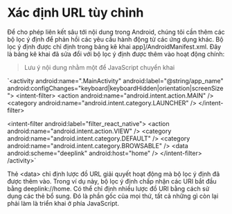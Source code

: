 # Xác định URL tùy chỉnh

Để cho phép liên kết sâu tới nội dung trong Android, chúng tôi cần thêm các bộ lọc ý định để phản hồi các yêu cầu hành động từ các ứng dụng khác. Bộ lọc ý định được chỉ định trong bảng kê khai app]/AndroidManifest.xml. Đây là bảng kê khai đã sửa đổi với bộ lọc ý định được thêm vào hoạt động chính:

> Lưu ý nội dung nhằm một để JavaScript chuyển khai 

`&lt;activity android:name=".MainActivity" android:label="@string/app_name" android:configChanges="keyboard|keyboardHidden|orientation|screenSize"&gt;
  &lt;intent-filter&gt;
    &lt;action android:name="android.intent.action.MAIN" /&gt;
    &lt;category android:name="android.intent.category.LAUNCHER" /&gt;
  &lt;/intent-filter&gt;

  &lt;intent-filter android:label="filter_react_native"&gt;
    &lt;action android:name="android.intent.action.VIEW" /&gt;
    &lt;category android:name="android.intent.category.DEFAULT" /&gt;
    &lt;category android:name="android.intent.category.BROWSABLE" /&gt;
    &lt;data android:scheme="deeplink" android:host="home" /&gt;
  &lt;/intent-filter&gt;
/activity&gt;`

Thẻ &lt;data&gt; chỉ định lược đồ URL giải quyết hoạt động mà bộ lọc ý định đã được thêm vào. Trong ví dụ này, bộ lọc ý định chấp nhận các URI bắt đầu bằng deeplink://home. Có thể chỉ định nhiều lược đồ URI bằng cách sử dụng các thẻ <data> bổ sung. Đó là phần gốc của mọi thứ, tất cả những gì còn lại phải làm là triển khai ở phía JavaScript.
